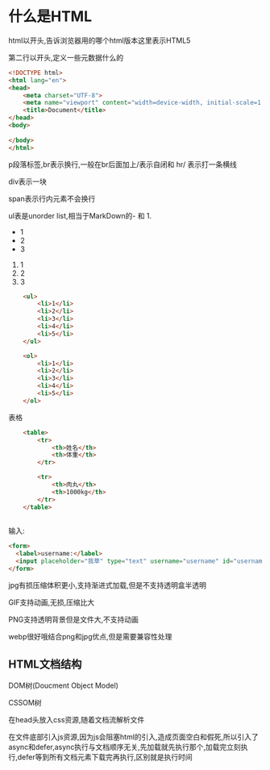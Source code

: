 # 什么是HTML

html以<!DOCTPE html>开头,告诉浏览器用的哪个html版本这里表示HTML5

第二行以<head>开头,定义一些元数据什么的

```html
<!DOCTYPE html>
<html lang="en">
<head>
    <meta charset="UTF-8">
    <meta name="viewport" content="width=device-width, initial-scale=1.0">
    <title>Document</title>
</head>
<body>
    
</body>
</html>
```

p段落标签,br表示换行,一般在br后面加上/表示自闭和 hr/ 表示打一条横线	

div表示一块

span表示行内元素不会换行

ul表是unorder list,相当于MarkDown的- 和 1. 

- 1
- 2
- 3

1. 1
2. 2
3. 3

```html
	<ul>
		<li>1</li>
		<li>2</li>
		<li>3</li>
		<li>4</li>
		<li>5</li>
	</ul>

	<ol>
		<li>1</li>
		<li>2</li>
		<li>3</li>
		<li>4</li>
		<li>5</li>
	</ol>
```

表格

```html
	<table>
		<tr>
			<th>姓名</th>
			<th>体重</th>
		</tr>

		<tr>
			<th>肉丸</th>
			<th>1000kg</th>
		</tr>
	</table>
	
```

输入:

```html
<form>
  <label>username:</label>
  <input placeholder="我草" type="text" username="username" id="username">
</form>
```

jpg有损压缩体积更小,支持渐进式加载,但是不支持透明盒半透明

GIF支持动画,无损,压缩比大

PNG支持透明背景但是文件大,不支持动画

webp很好哦结合png和jpg优点,但是需要兼容性处理

## HTML文档结构

DOM树(Doucment Object Model)

CSSOM树

在head头放入css资源,随着文档流解析文件

在文件底部引入js资源,因为js会阻塞html的引入,造成页面空白和假死,所以引入了async和defer,async执行与文档顺序无关,先加载就先执行那个,加载完立刻执行,defer等到所有文档元素下载完再执行,区别就是执行时间



